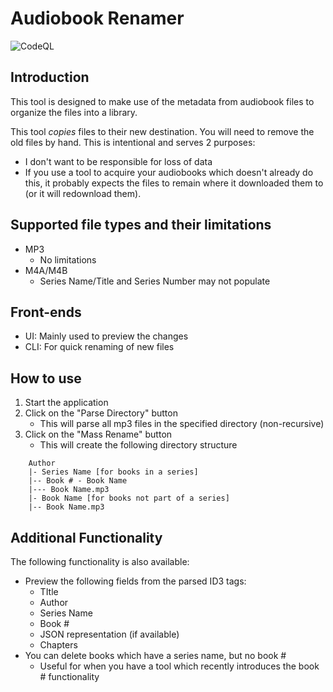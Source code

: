 # Audiobook Renamer

![CodeQL](https://github.com/tHeCh0s3n0n3/Audiobook-Renamer/actions/workflows/codeql-analysis.yml/badge.svg)

## Introduction

This tool is designed to make use of the metadata from audiobook files to organize the files into a library.

This tool *copies* files to their new destination. You will need to remove the old files by hand. This is intentional and serves 2 purposes:

* I don't want to be responsible for loss of data
* If you use a tool to acquire your audiobooks which doesn't already do this, it probably expects the files to remain where it downloaded them to (or it will redownload them).

## Supported file types and their limitations

* MP3 
  * No limitations
* M4A/M4B 
  * Series Name/Title and Series Number may not populate

## Front-ends

* UI: Mainly used to preview the changes
* CLI: For quick renaming of new files

## How to use

1. Start the application
2. Click on the "Parse Directory" button
   * This will parse all mp3 files in the specified directory (non-recursive)
3. Click on the "Mass Rename" button
   * This will create the following directory structure

```
    Author
    |- Series Name [for books in a series]
    |-- Book # - Book Name
    |--- Book Name.mp3
    |- Book Name [for books not part of a series]
    |-- Book Name.mp3
```

## Additional Functionality

The following functionality is also available:

* Preview the following fields from the parsed ID3 tags: 
  * TItle
  * Author
  * Series Name
  * Book #
  * JSON representation (if available)
  * Chapters
* You can delete books which have a series name, but no book # 
  * Useful for when you have a tool which recently introduces the book # functionality